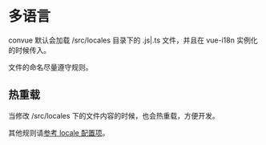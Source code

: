 # 多语言

convue 默认会加载 /src/locales 目录下的 .js|.ts 文件，并且在 vue-i18n 实例化的时候传入。

文件的命名尽量遵守规则。

## 热重载

当修改 /src/locales 下的文件内容的时候，也会热重载，方便开发。

其他规则请[参考 locale 配置项](/convue/config/locale)。
